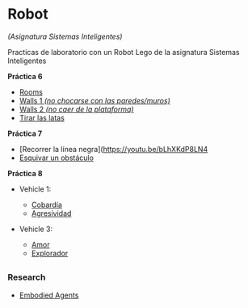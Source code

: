 # Robot
*(Asignatura Sistemas Inteligentes)*

Practicas de laboratorio con un Robot Lego de la asignatura Sistemas Inteligentes 

**Práctica 6**

* [Rooms](https://youtu.be/Rb0OAr2inbQ)
* [Walls 1 *(no chocarse con las paredes/muros)*](https://youtu.be/zzk0m_AuZug)
* [Walls 2 *(no caer de la plataforma)*](https://youtu.be/8Y1WQHl4lfw)
* [Tirar las latas](https://youtu.be/nFP8VsG_Rqg)

**Práctica 7**

* [Recorrer la línea negra](https://youtu.be/bLhXKdP8LN4
* [Esquivar un obstáculo](https://youtu.be/KInFr1WWSk4)

**Práctica 8**

* Vehicle 1:
	* [Cobardía](https://youtu.be/yKn-FA9Lo0k)
	* [Agresividad](https://youtu.be/E7aklLO_LRw)
	
* Vehicle 3:
	* [Amor](https://youtu.be/Nr7a9y3tLZs)
	* [Explorador](https://youtu.be/K_Arwlk9cnk)


##

 ### Research
 
 * [Embodied Agents](https://drive.google.com/open?id=1KhXN-0VQ5zsExDOUJyByjwcCx-BzF4NA)
